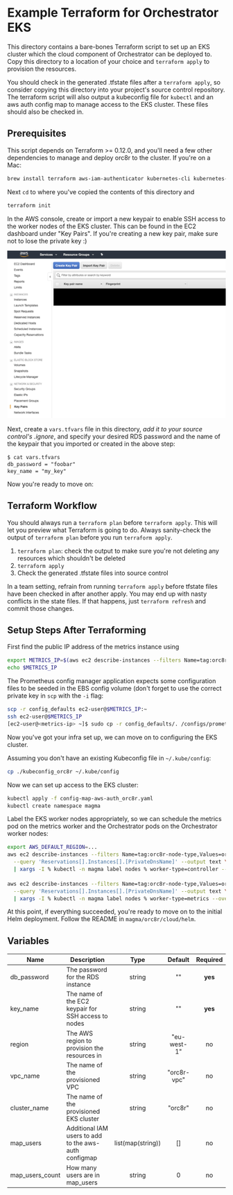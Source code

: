 # Example Terraform for Orchestrator EKS

This directory contains a bare-bones Terraform script to set up an EKS cluster
which the cloud component of Orchestrator can be deployed to. Copy this
directory to a location of your choice and `terraform apply` to provision the
resources.

You should check in the generated .tfstate files after a `terraform apply`, so
consider copying this directory into your project's source control repository.
The terraform script will also output a kubeconfig file for `kubectl` and an
aws auth config map to manage access to the EKS cluster. These files should
also be checked in.

## Prerequisites

This script depends on Terraform >= 0.12.0, and you'll need a few other
dependencies to manage and deploy orc8r to the cluster. If you're on a Mac:

```bash
brew install terraform aws-iam-authenticator kubernetes-cli kubernetes-helm awscli
```

Next `cd` to where you've copied the contents of this directory and

```bash
terraform init
```

In the AWS console, create or import a new keypair to enable SSH access to the
worker nodes of the EKS cluster. This can be found in the EC2 dashboard under
"Key Pairs". If you're creating a new key pair, make sure not to lose the
private key :)

![](keypair.png)

Next, create a `vars.tfvars` file in this directory, *add it to your source
control's .ignore*, and specify your desired RDS password and the name of the
keypair that you imported or created in the above step:

```
$ cat vars.tfvars
db_password = "foobar"
key_name = "my_key"
```

Now you're ready to move on:

## Terraform Workflow

You should always run a `terraform plan` before `terraform apply`. This will
let you preview what Terraform is going to do. Always sanity-check the output
of `terraform plan` before you run `terraform apply`.

1. `terraform plan`: check the output to make sure you're not deleting any
resources which shouldn't be deleted
2. `terraform apply`
3. Check the generated .tfstate files into source control

In a team setting, refrain from running `terraform apply` before tfstate files
have been checked in after another apply. You may end up with nasty conflicts
in the state files. If that happens, just `terraform refresh` and commit those
changes.

## Setup Steps After Terraforming

First find the public IP address of the metrics instance using
```bash
export METRICS_IP=$(aws ec2 describe-instances --filters Name=tag:orc8r-node-type,Values=orc8r-prometheus-node --query 'Reservations[*].Instances[0].PublicIpAddress' --output text)
echo $METRICS_IP
```
The Prometheus config manager application expects some configuration files to
be seeded in the EBS config volume (don't forget to use the correct private
key in `scp` with the `-i` flag:

```bash
scp -r config_defaults ec2-user@$METRICS_IP:~
ssh ec2-user@$METRICS_IP
[ec2-user@<metrics-ip> ~]$ sudo cp -r config_defaults/. /configs/prometheus
```

Now you've got your infra set up, we can move on to configuring the EKS cluster.

Assuming you don't have an existing Kubeconfig file in `~/.kube/config`:

```bash
cp ./kubeconfig_orc8r ~/.kube/config
```

Now we can set up access to the EKS cluster:

```bash
kubectl apply -f config-map-aws-auth_orc8r.yaml
kubectl create namespace magma
```

Label the EKS worker nodes appropriately, so we can schedule the metrics pod on
the metrics worker and the Orchestrator pods on the Orchestrator worker nodes:

```bash
export AWS_DEFAULT_REGION=...
aws ec2 describe-instances --filters Name=tag:orc8r-node-type,Values=orc8r-worker-node \
  --query 'Reservations[].Instances[].[PrivateDnsName]' --output text \
  | xargs -I % kubectl -n magma label nodes % worker-type=controller --overwrite

aws ec2 describe-instances --filters Name=tag:orc8r-node-type,Values=orc8r-prometheus-node \
  --query 'Reservations[].Instances[].[PrivateDnsName]' --output text \
  | xargs -I % kubectl -n magma label nodes % worker-type=metrics --overwrite
```

At this point, if everything succeeded, you're ready to move on to the initial
Helm deployment. Follow the README in `magma/orc8r/cloud/helm`.

## Variables

| Name | Description | Type | Default | Required |
|------|-------------|:----:|:-----:|:-----:|
| db_password | The password for the RDS instance | string | "" | **yes** |
| key_name | The name of the EC2 keypair for SSH access to nodes | string | "" | **yes** |
| region | The AWS region to provision the resources in | string | "eu-west-1" | no |
| vpc_name | The name of the provisioned VPC | string | "orc8r-vpc" | no |
| cluster_name | The name of the provisioned EKS cluster | string | "orc8r" | no |
| map_users | Additional IAM users to add to the aws-auth configmap | list(map(string)) | [] | no |
| map_users_count | How many users are in map_users | string | 0 | no
